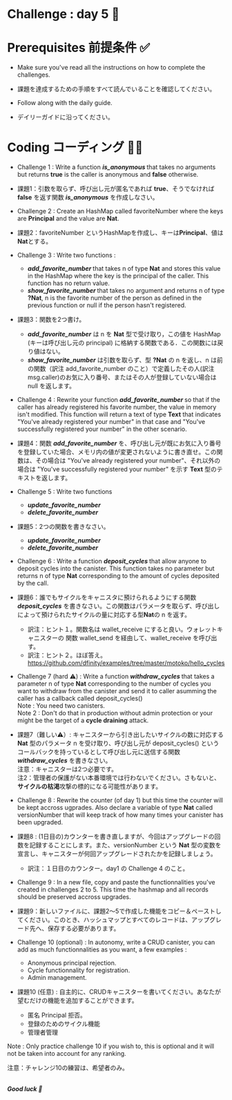 # Challenge : day 5 🦆

# Prerequisites 前提条件 ✅

- Make sure you've read all the instructions on how to complete the challenges.

- 課題を達成するための手順をすべて読んでいることを確認してください。

- Follow along with the daily guide.

- デイリーガイドに沿ってください。

# Coding コーディング 🧑‍💻

- Challenge 1 : Write a function <strong> <i> is_anonymous </i> </strong> that takes no arguments but returns **true** is the caller is anonymous and **false** otherwise.

- 課題1：引数を取らず、呼び出し元が匿名であれば **true**、そうでなければ **false** を返す関数 <strong><i>is_anonymous</i></strong> を作成しなさい。

- Challenge 2 : Create an HashMap called favoriteNumber where the keys are **Principal** and the value are **Nat**.
- 課題2：favoriteNumber というHashMapを作成し、キーは**Principal**、値は**Nat**とする。

- Challenge 3 : Write two functions :
  - <strong> <i> add_favorite_number </i> </strong> that takes n of type **Nat** and stores this value in the HashMap where the key is the principal of the caller. This function has no return value.
  - <strong> <i> show_favorite_number </i> </strong> that takes no argument and returns n of type **?Nat**, n is the favorite number of the person as defined in the previous function or null if the person hasn't registered.

- 課題3：関数を2つ書け。
  - <strong><i>add_favorite_number</i></strong> は n を **Nat** 型で受け取り，この値を HashMap (キーは呼び出し元の principal) に格納する関数である．この関数には戻り値はない。
  - <strong><i>show_favorite_number</i></strong> は引数を取らず、型 **?Nat** の n を返し、n は前の関数（訳注 add_favorite_number のこと）で定義したその人(訳注 msg.caller)のお気に入り番号、またはその人が登録していない場合は null を返します。


- Challenge 4 : Rewrite your function <strong> <i> add_favorite_number </i> </strong> so that if the caller has already registered his favorite number, the value in memory isn't modified. This function will return a text of type **Text** that indicates "You've already registered your number" in that case and "You've successfully registered your number" in the other scenario.

- 課題4：関数 <strong><i>add_favorite_number</i></strong> を、呼び出し元が既にお気に入り番号を登録していた場合、メモリ内の値が変更されないように書き直せ。この関数は、その場合は "You've already registered your number"、それ以外の場合は "You've successfully registered your number" を示す **Text** 型のテキストを返します。

- Challenge 5 : Write two functions
  - <strong> <i> update_favorite_number </strong> </i>
  - <strong> <i> delete_favorite_number </strong> </i>

- 課題5：2つの関数を書きなさい。
  - <strong> <i> update_favorite_number </strong> </i>
  - <strong> <i> delete_favorite_number </strong> </i>

- Challenge 6 : Write a function <strong> <i> deposit_cycles </strong> </i> that allow anyone to deposit cycles into the canister. This function takes no parameter but returns n of type **Nat** corresponding to the amount of cycles deposited by the call.
- 課題6：誰でもサイクルをキャニスタに預けられるようにする関数 <strong><i>deposit_cycles</i></strong> を書きなさい。この関数はパラメータを取らず、呼び出しによって預けられたサイクルの量に対応する型**Nat**の n を返す。
  - 訳注：ヒント１。関数名は wallet_receive にすると良い。ウォレットキャニスターの 関数 wallet_send を経由して、wallet_receive を呼び出す。
  - 訳注：ヒント２。ほぼ答え。https://github.com/dfinity/examples/tree/master/motoko/hello_cycles

- Challenge 7 (hard ⚠️) : Write a function <strong> <i> withdraw_cycles </strong> </i> that takes a parameter n of type **Nat** corresponding to the number of cycles you want to withdraw from the canister and send it to caller asumming the caller has a callback called deposit_cycles()<br/>
  Note : You need two canisters. <br/>
  Note 2 : Don't do that in production without admin protection or your might be the target of a **cycle draining** attack.

- 課題7（難しい⚠️）: キャニスターから引き出したいサイクルの数に対応する **Nat** 型のパラメータ n を受け取り、呼び出し元が deposit_cycles() というコールバックを持っているとして呼び出し元に送信する関数 <strong><i>withdraw_cycles</i></strong> を書きなさい。<br/>
  注意：キャニスターは2つ必要です。<br/>
  注2：管理者の保護がない本番環境では行わないでください。さもないと、**サイクルの枯渇**攻撃の標的になる可能性があります。

- Challenge 8 : Rewrite the counter (of day 1) but this time the counter will be kept accross ugprades. Also declare a variable of type **Nat** called versionNumber that will keep track of how many times your canister has been upgraded.

- 課題8 : (1日目の)カウンターを書き直しますが、今回はアップグレードの回数を記録することにします。また、versionNumber という **Nat** 型の変数を宣言し、キャニスターが何回アップグレードされたかを記録しましょう。
  - 訳注：１日目のカウンター。day1 の Challenge 4 のこと。

- Challenge 9 : In a new file, copy and paste the functionnalities you've created in challenges 2 to 5. This time the hashmap and all records should be preserved accross upgrades.

- 課題9：新しいファイルに、課題2〜5で作成した機能をコピー＆ペーストしてください。このとき、ハッシュマップとすべてのレコードは、アップグレード先へ、保存する必要があります。

- Challenge 10 (optional) : In autonomy, write a CRUD canister, you can add as much functionnalities as you want, a few examples :

  - Anonymous principal rejection.
  - Cycle functionnality for registration.
  - Admin management.

- 課題10 (任意) : 自主的に、CRUDキャニスターを書いてください。あなたが望むだけの機能を追加することができます。
  - 匿名 Principal 拒否。
  - 登録のためのサイクル機能
  - 管理者管理

Note : Only practice challenge 10 if you wish to, this is optional and it will not be taken into account for any ranking.

注意：チャレンジ10の練習は、希望者のみ。

<br/>
<strong> <i> Good luck 🎉 </strong> </i>
